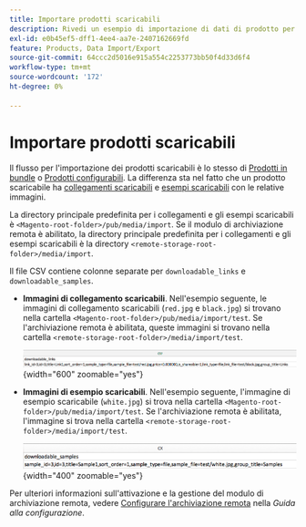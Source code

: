 ```yaml
---
title: Importare prodotti scaricabili
description: Rivedi un esempio di importazione di dati di prodotto per un prodotto scaricabile.
exl-id: e0b45ef5-dff1-4ee4-aa7e-2407162669fd
feature: Products, Data Import/Export
source-git-commit: 64ccc2d5016e915a554c2253773bb50f4d33d6f4
workflow-type: tm+mt
source-wordcount: '172'
ht-degree: 0%

---
```


# Importare prodotti scaricabili

Il flusso per l&#39;importazione dei prodotti scaricabili è lo stesso di [Prodotti in bundle](data-transfer-bundle-products.md) o [Prodotti configurabili](data-transfer-configurable-products.md). La differenza sta nel fatto che un prodotto scaricabile ha [collegamenti scaricabili](../catalog/product-create-downloadable.md) e [esempi scaricabili](../catalog/product-create-downloadable.md) con le relative immagini.

La directory principale predefinita per i collegamenti e gli esempi scaricabili è `<Magento-root-folder>/pub/media/import`. Se il modulo di archiviazione remota è abilitato, la directory principale predefinita per i collegamenti e gli esempi scaricabili è la directory `<remote-storage-root-folder>/media/import`.

Il file CSV contiene colonne separate per `downloadable_links` e `downloadable_samples`.

- **Immagini di collegamento scaricabili**. Nell&#39;esempio seguente, le immagini di collegamento scaricabili (`red.jpg` e `black.jpg`) si trovano nella cartella `<Magento-root-folder>/pub/media/import/test`. Se l&#39;archiviazione remota è abilitata, queste immagini si trovano nella cartella `<remote-storage-root-folder>/media/import/test`.

  ![Dati di esempio - prodotto scaricabile con collegamenti scaricabili](./assets/data-import-downloadable-links.png){width="600" zoomable="yes"}

- **Immagini di esempio scaricabili**. Nell&#39;esempio seguente, l&#39;immagine di esempio scaricabile (`white.jpg`) si trova nella cartella `<Magento-root-folder>/pub/media/import/test`. Se l&#39;archiviazione remota è abilitata, l&#39;immagine si trova nella cartella `<remote-storage-root-folder>/media/import/test`.

  ![Dati di esempio - prodotto scaricabile con esempi scaricabili](./assets/data-import-downloadable-samples.png){width="400" zoomable="yes"}

Per ulteriori informazioni sull&#39;attivazione e la gestione del modulo di archiviazione remota, vedere [Configurare l&#39;archiviazione remota](https://experienceleague.adobe.com/docs/commerce-operations/configuration-guide/storage/remote-storage/remote-storage.html?lang=it) nella _Guida alla configurazione_.

